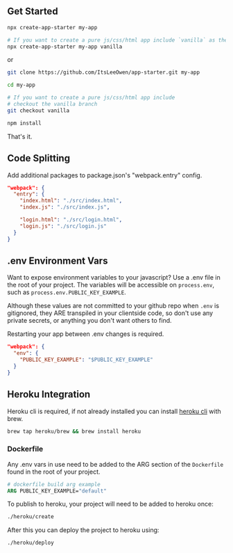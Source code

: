 ## Get Started

```sh
npx create-app-starter my-app

# If you want to create a pure js/css/html app include `vanilla` as the 4th argument
npx create-app-starter my-app vanilla
```

or

```sh
git clone https://github.com/ItsLeeOwen/app-starter.git my-app

cd my-app

# If you want to create a pure js/css/html app include
# checkout the vanilla branch
git checkout vanilla

npm install
```

That's it.

## Code Splitting

Add additional packages to package.json's "webpack.entry" config.

```json
"webpack": {
  "entry": {
    "index.html": "./src/index.html",
    "index.js": "./src/index.js",

    "login.html": "./src/login.html",
    "login.js": "./src/login.js"
  }
}
```

## .env Environment Vars

Want to expose environment variables to your javascript? Use a .env file in the root of your project. The variables will be accessible on `process.env`, such as `process.env.PUBLIC_KEY_EXAMPLE`.

Although these values are not committed to your github repo when `.env` is gitignored, they ARE transpiled in your clientside code, so don't use any private secrets, or anything you don't want others to find.

Restarting your app between .env changes is required.

```json
"webpack": {
  "env": {
    "PUBLIC_KEY_EXAMPLE": "$PUBLIC_KEY_EXAMPLE"
  }
}
```

## Heroku Integration

Heroku cli is required, if not already installed you can install [heroku cli](https://devcenter.heroku.com/articles/heroku-cli#download-and-install) with brew.

```sh
brew tap heroku/brew && brew install heroku
```

### Dockerfile

Any .env vars in use need to be added to the ARG section of the `Dockerfile` found in the root of your project.

```dockerfile
# dockerfile build arg example
ARG PUBLIC_KEY_EXAMPLE="default"
```

To publish to heroku, your project will need to be added to heroku once:

```sh
./heroku/create
```

After this you can deploy the project to heroku using:

```sh
./heroku/deploy
```
